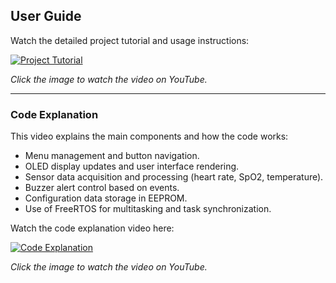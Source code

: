 ## User Guide

Watch the detailed project tutorial and usage instructions:

[![Project Tutorial](https://img.youtube.com/vi/z7oo9E-TWVc/0.jpg)](https://www.youtube.com/watch?v=z7oo9E-TWVc)

*Click the image to watch the video on YouTube.*

---

### Code Explanation

This video explains the main components and how the code works:

- Menu management and button navigation.  
- OLED display updates and user interface rendering.  
- Sensor data acquisition and processing (heart rate, SpO2, temperature).  
- Buzzer alert control based on events.  
- Configuration data storage in EEPROM.  
- Use of FreeRTOS for multitasking and task synchronization.

Watch the code explanation video here:

[![Code Explanation](https://img.youtube.com/vi/0q2u8z8MAL8/0.jpg)](https://www.youtube.com/watch?v=0q2u8z8MAL8)

*Click the image to watch the video on YouTube.*
